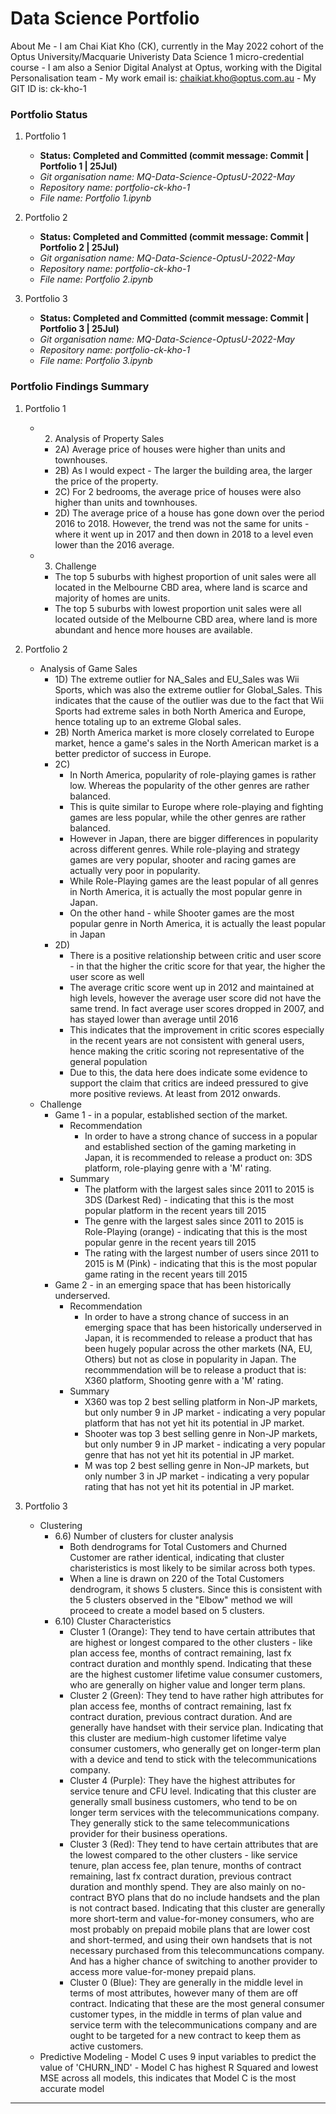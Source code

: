 # Data Science Portfolio

About Me
    - I am Chai Kiat Kho (CK), currently in the May 2022 cohort of the Optus University/Macquarie Univeristy Data Science 1 micro-credential course
    - I am also a Senior Digital Analyst at Optus, working with the Digital Personalisation team
    - My work email is: chaikiat.kho@optus.com.au
    - My GIT ID is: ck-kho-1

### Portfolio Status

1. Portfolio 1 
    - __Status: Completed and Committed (commit message: Commit | Portfolio 1 | 25Jul)__
    - _Git organisation name: MQ-Data-Science-OptusU-2022-May_
    - _Repository name: portfolio-ck-kho-1_
    - _File name: Portfolio 1.ipynb_

2. Portfolio 2
    - __Status: Completed and Committed (commit message: Commit | Portfolio 2 | 25Jul)__
    - _Git organisation name: MQ-Data-Science-OptusU-2022-May_
    - _Repository name: portfolio-ck-kho-1_
    - _File name: Portfolio 2.ipynb_

3. Portfolio 3
    - __Status: Completed and Committed (commit message: Commit | Portfolio 3 | 25Jul)__
    - _Git organisation name: MQ-Data-Science-OptusU-2022-May_
    - _Repository name: portfolio-ck-kho-1_
    - _File name: Portfolio 3.ipynb_

### Portfolio Findings Summary

1. Portfolio 1 
    - 2) Analysis of Property Sales
        - 2A) Average price of houses were higher than units and townhouses.
        - 2B) As I would expect - The larger the building area, the larger the price of the property.
        - 2C) For 2 bedrooms, the average price of houses were also higher than units and townhouses.
        - 2D) The average price of a house has gone down over the period 2016 to 2018. However, the trend was not the same for units - where it went up in 2017 and                   then down in 2018 to a level even lower than the 2016 average.
    - 3) Challenge
        - The top 5 suburbs with highest proportion of unit sales were all located in the Melbourne CBD area, where land is scarce and majority of homes are units.
        - The top 5 suburbs with lowest proportion unit sales were all located outside of the Melbourne CBD area, where land is more abundant and hence more houses are             available.

2. Portfolio 2
    - Analysis of Game Sales
        - 1D) The extreme outlier for NA_Sales and EU_Sales was Wii Sports, which was also the extreme outlier for Global_Sales. This indicates that the cause of the                   outlier was due to the fact that Wii Sports had extreme sales in both North America and Europe, hence totaling up to an extreme Global sales.
        - 2B) North America market is more closely correlated to Europe market, hence a game's sales in the North American market is a better predictor of success in                   Europe.
        - 2C)
            - In North America, popularity of role-playing games is rather low. Whereas the popularity of the other genres are rather balanced.
            - This is quite similar to Europe where role-playing and fighting games are less popular, while the other genres are rather balanced.
            - However in Japan, there are bigger differences in popularity across different genres. While role-playing and strategy games are very popular, shooter and                 racing games are actually very poor in popularity.
            - While Role-Playing games are the least popular of all genres in North America, it is actually the most popular genre in Japan.
            - On the other hand - while Shooter games are the most popular genre in North America, it is actually the least popular in Japan
        - 2D)
            - There is a positive relationship between critic and user score - in that the higher the critic score for that year, the higher the user score as well
            - The average critic score went up in 2012 and maintained at high levels, however the average user score did not have the same trend. In fact average user                  scores dropped in 2007, and has stayed lower than average until 2016
            - This indicates that the improvement in critic scores especially in the recent years are not consistent with general users, hence making the critic                        scoring not representative of the general population
            - Due to this, the data here does indicate some evidence to support the claim that critics are indeed pressured to give more positive reviews. At least                     from 2012 onwards.
    - Challenge
        - Game 1 - in a popular, established section of the market.
            -  Recommendation
                -   In order to have a strong chance of success in a popular and established section of the gaming marketing in Japan, it is recommended to release a product on: 3DS platform, role-playing genre with a 'M' rating.
            - Summary
                -   The platform with the largest sales since 2011 to 2015 is 3DS (Darkest Red) - indicating that this is the most popular platform in the recent years                     till 2015
                - The genre with the largest sales since 2011 to 2015 is Role-Playing (orange) - indicating that this is the most popular genre in the recent years                         till 2015
                - The rating with the largest number of users since 2011 to 2015 is M (Pink) - indicating that this is the most popular game rating in the recent years                     till 2015
        - Game 2 - in an emerging space that has been historically underserved.
            -   Recommendation
                -   In order to have a strong chance of success in an emerging space that has been historically underserved in Japan, it is recommended to release a                        product that has been hugely popular across the other markets (NA, EU, Others) but not as close in popularity in Japan. The recommmendation will                        be to release a product that is: X360 platform, Shooting genre with a 'M' rating.
            -   Summary
                -   X360 was top 2 best selling platform in Non-JP markets, but only number 9 in JP market - indicating a very popular platform that has not yet hit                        its potential in JP market.
                -   Shooter was top 3 best selling genre in Non-JP markets, but only number 9 in JP market - indicating a very popular genre that has not yet hit its                        potential in JP market.
                -   M was top 2 best selling genre in Non-JP markets, but only number 3 in JP market - indicating a very popular rating that has not yet hit its                            potential in JP market.

3. Portfolio 3
    - Clustering
        - 6.6) Number of clusters for cluster analysis
            - Both dendrograms for Total Customers and Churned Customer are rather identical, indicating that cluster charisteristics is most likely to be similar                      across both types.
            - When a line is drawn on 220 of the Total Customers dendrogram, it shows 5 clusters. Since this is consistent with the 5 clusters observed in the "Elbow"                  method we will proceed to create a model based on 5 clusters.
        - 6.10) Cluster Characteristics
            -   Cluster 1 (Orange): They tend to have certain attributes that are highest or longest compared to the other clusters - like plan access fee, months of                   contract remaining, last fx contract duration and monthly spend. Indicating that these are the highest customer lifetime value consumer customers, who                  are generally on higher value and longer term plans.
            -   Cluster 2 (Green): They tend to have rather high attributes for plan access fee, months of contract remaining, last fx contract duration, previous                      contract duration. And are generally have handset with their service plan. Indicating that this cluster are medium-high customer lifetime valye                        consumer customers, who generally get on longer-term plan with a device and tend to stick with the telecommunications company.
            -   Cluster 4 (Purple): They have the highest attributes for service tenure and CFU level. Indicating that this cluster are generally small business                        customers, who tend to be on longer term services with the telecommunications company. They generally stick to the same telecommunications provider                    for their business operations.
            -   Cluster 3 (Red): They tend to have certain attributes that are the lowest compared to the other clusters - like service tenure, plan access fee, plan                    tenure, months of contract remaining, last fx contract duration, previous contract duration and monthly spend. They are also mainly on no-contract BYO                  plans that do no include handsets and the plan is not contract based. Indicating that this cluster are generally more short-term and value-for-money                    consumers, who are most probably on prepaid mobile plans that are lower cost and short-termed, and using their own handsets that is not necessary                      purchased from this telecommuncations company. And has a higher chance of switching to another provider to access more value-for-money prepaid plans.
            -   Cluster 0 (Blue): They are generally in the middle level in terms of most attributes, however many of them are off contract. Indicating that these are                  the most general consumer customer types, in the middle in terms of plan value and service term with the telecommunications company and are ought to                    be targeted for a new contract to keep them as active customers.
    - Predictive Modeling
            - Model C uses 9 input variables to predict the value of 'CHURN_IND'
            - Model C has highest R Squared and lowest MSE across all models, this indicates that Model C is the most accurate model

-----------------------------------------------------------------------------------------------------------------------------------------------------------------------



